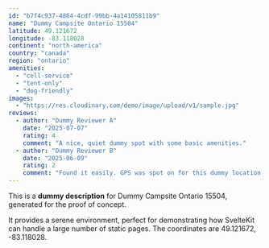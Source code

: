 ```yaml
---
id: "b7f4c937-4864-4cdf-99bb-4a14105811b9"
name: "Dummy Campsite Ontario 15504"
latitude: 49.121672
longitude: -83.118028
continent: "north-america"
country: "canada"
region: "ontario"
amenities:
  - "cell-service"
  - "tent-only"
  - "dog-friendly"
images:
  - "https://res.cloudinary.com/demo/image/upload/v1/sample.jpg"
reviews:
  - author: "Dummy Reviewer A"
    date: "2025-07-07"
    rating: 4
    comment: "A nice, quiet dummy spot with some basic amenities."
  - author: "Dummy Reviewer B"
    date: "2025-06-09"
    rating: 2
    comment: "Found it easily. GPS was spot on for this dummy location."
---
```


This is a **dummy description** for Dummy Campsite Ontario 15504, generated for the proof of concept.

It provides a serene environment, perfect for demonstrating how SvelteKit can handle a large number of static pages. The coordinates are 49.121672, -83.118028.
